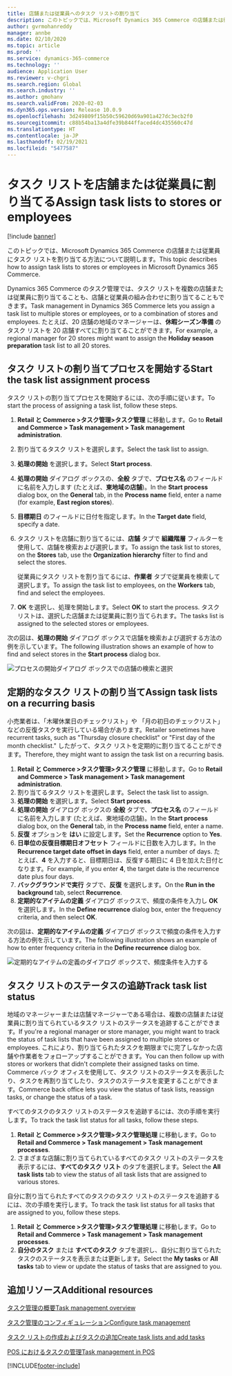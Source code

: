 ```yaml
---
title: 店舗または従業員へのタスク リストの割り当て
description: このトピックでは、Microsoft Dynamics 365 Commerce の店舗または従業員にタスク リストを割り当てる方法について説明します。
author: gvrmohanreddy
manager: annbe
ms.date: 02/10/2020
ms.topic: article
ms.prod: ''
ms.service: dynamics-365-commerce
ms.technology: ''
audience: Application User
ms.reviewer: v-chgri
ms.search.region: Global
ms.search.industry: ''
ms.author: gmohanv
ms.search.validFrom: 2020-02-03
ms.dyn365.ops.version: Release 10.0.9
ms.openlocfilehash: 3d249809f15b50c59620d69a901a427dc3ecb2f0
ms.sourcegitcommit: c88b54ba13a4dfe39b844ffaced4dc435560c47d
ms.translationtype: HT
ms.contentlocale: ja-JP
ms.lasthandoff: 02/19/2021
ms.locfileid: "5477587"
---
```

# <a name="assign-task-lists-to-stores-or-employees"></a><span data-ttu-id="c9c43-103">タスク リストを店舗または従業員に割り当てる</span><span class="sxs-lookup"><span data-stu-id="c9c43-103">Assign task lists to stores or employees</span></span>

[!include [banner](includes/banner.md)]

<span data-ttu-id="c9c43-104">このトピックでは、Microsoft Dynamics 365 Commerce の店舗または従業員にタスク リストを割り当てる方法について説明します。</span><span class="sxs-lookup"><span data-stu-id="c9c43-104">This topic describes how to assign task lists to stores or employees in Microsoft Dynamics 365 Commerce.</span></span>

<span data-ttu-id="c9c43-105">Dynamics 365 Commerce のタスク管理では、タスク リストを複数の店舗または従業員に割り当てることも、店舗と従業員の組み合わせに割り当てることもできます。</span><span class="sxs-lookup"><span data-stu-id="c9c43-105">Task management in Dynamics 365 Commerce lets you assign a task list to multiple stores or employees, or to a combination of stores and employees.</span></span> <span data-ttu-id="c9c43-106">たとえば、20 店舗の地域のマネージャーは、**休暇シーズン準備** のタスク リストを 20 店舗すべてに割り当てることができます。</span><span class="sxs-lookup"><span data-stu-id="c9c43-106">For example, a regional manager for 20 stores might want to assign the **Holiday season preparation** task list to all 20 stores.</span></span>

## <a name="start-the-task-list-assignment-process"></a><span data-ttu-id="c9c43-107">タスク リストの割り当てプロセスを開始する</span><span class="sxs-lookup"><span data-stu-id="c9c43-107">Start the task list assignment process</span></span>

<span data-ttu-id="c9c43-108">タスク リストの割り当てプロセスを開始するには、次の手順に従います。</span><span class="sxs-lookup"><span data-stu-id="c9c43-108">To start the process of assigning a task list, follow these steps.</span></span>

1. <span data-ttu-id="c9c43-109">**Retail と Commerce \>タスク管理\>タスク管理** に移動します。</span><span class="sxs-lookup"><span data-stu-id="c9c43-109">Go to **Retail and Commerce \> Task management \> Task management administration**.</span></span>
1. <span data-ttu-id="c9c43-110">割り当てるタスク リストを選択します。</span><span class="sxs-lookup"><span data-stu-id="c9c43-110">Select the task list to assign.</span></span>
1. <span data-ttu-id="c9c43-111">**処理の開始** を選択します。</span><span class="sxs-lookup"><span data-stu-id="c9c43-111">Select **Start process**.</span></span>
1. <span data-ttu-id="c9c43-112">**処理の開始** ダイアログ ボックスの、**全般** タブで、**プロセス名** のフィールドに名前を入力します (たとえば、**東地域の店舗**)。</span><span class="sxs-lookup"><span data-stu-id="c9c43-112">In the **Start process** dialog box, on the **General** tab, in the **Process name** field, enter a name (for example, **East region stores**).</span></span>
1. <span data-ttu-id="c9c43-113">**目標期日** のフィールドに日付を指定します。</span><span class="sxs-lookup"><span data-stu-id="c9c43-113">In the **Target date** field, specify a date.</span></span>
1. <span data-ttu-id="c9c43-114">タスク リストを店舗に割り当てるには、**店舗** タブで **組織階層** フィルターを使用して、店舗を検索および選択します。</span><span class="sxs-lookup"><span data-stu-id="c9c43-114">To assign the task list to stores, on the **Stores** tab, use the **Organization hierarchy** filter to find and select the stores.</span></span>

    <span data-ttu-id="c9c43-115">従業員にタスク リストを割り当てるには、**作業者** タブで従業員を検索して選択します。</span><span class="sxs-lookup"><span data-stu-id="c9c43-115">To assign the task list to employees, on the **Workers** tab, find and select the employees.</span></span>

1. <span data-ttu-id="c9c43-116">**OK** を選択し、処理を開始します。</span><span class="sxs-lookup"><span data-stu-id="c9c43-116">Select **OK** to start the process.</span></span> <span data-ttu-id="c9c43-117">タスク リストは、選択した店舗または従業員に割り当てられます。</span><span class="sxs-lookup"><span data-stu-id="c9c43-117">The tasks list is assigned to the selected stores or employees.</span></span>

<span data-ttu-id="c9c43-118">次の図は、**処理の開始** ダイアログ ボックスで店舗を検索および選択する方法の例を示しています。</span><span class="sxs-lookup"><span data-stu-id="c9c43-118">The following illustration shows an example of how to find and select stores in the **Start process** dialog box.</span></span>

![プロセスの開始ダイアログ ボックスでの店舗の検索と選択](media/HQ-Assign-Tasks-Lists.png)

## <a name="assign-task-lists-on-a-recurring-basis"></a><span data-ttu-id="c9c43-120">定期的なタスク リストの割り当て</span><span class="sxs-lookup"><span data-stu-id="c9c43-120">Assign task lists on a recurring basis</span></span>

<span data-ttu-id="c9c43-121">小売業者は、「木曜休業日のチェックリスト」や 「月の初日のチェックリスト」などの反復タスクを実行している場合があります。</span><span class="sxs-lookup"><span data-stu-id="c9c43-121">Retailer sometimes have recurrent tasks, such as "Thursday closure checklist" or "First day of the month checklist."</span></span> <span data-ttu-id="c9c43-122">したがって、タスク リストを定期的に割り当てることができます。</span><span class="sxs-lookup"><span data-stu-id="c9c43-122">Therefore, they might want to assign the task list on a recurring basis.</span></span>

1. <span data-ttu-id="c9c43-123">**Retail と Commerce \>タスク管理\>タスク管理** に移動します。</span><span class="sxs-lookup"><span data-stu-id="c9c43-123">Go to **Retail and Commerce \> Task management \> Task management administration**.</span></span>
1. <span data-ttu-id="c9c43-124">割り当てるタスク リストを選択します。</span><span class="sxs-lookup"><span data-stu-id="c9c43-124">Select the task list to assign.</span></span>
1. <span data-ttu-id="c9c43-125">**処理の開始** を選択します。</span><span class="sxs-lookup"><span data-stu-id="c9c43-125">Select **Start process**.</span></span>
1. <span data-ttu-id="c9c43-126">**処理の開始** ダイアログ ボックスの **全般** タブで、**プロセス名** のフィールドに名前を入力します (たとえば、東地域の店舗)。</span><span class="sxs-lookup"><span data-stu-id="c9c43-126">In the **Start process** dialog box, on the **General** tab, in the **Process name** field, enter a name.</span></span>
1. <span data-ttu-id="c9c43-127">**反復** オプションを **はい** に設定します。</span><span class="sxs-lookup"><span data-stu-id="c9c43-127">Set the **Recurrence** option to **Yes**.</span></span>
1. <span data-ttu-id="c9c43-128">**日単位の反復目標期日オフセット** フィールドに日数を入力します。</span><span class="sxs-lookup"><span data-stu-id="c9c43-128">In the **Recurrence target date offset in days** field, enter a number of days.</span></span> <span data-ttu-id="c9c43-129">たとえば、**4** を入力すると、目標期日は、反復する期日に 4 日を加えた日付となります。</span><span class="sxs-lookup"><span data-stu-id="c9c43-129">For example, if you enter **4**, the target date is the recurrence date plus four days.</span></span>
1. <span data-ttu-id="c9c43-130">**バックグラウンドで実行** タブで、**反復** を選択します。</span><span class="sxs-lookup"><span data-stu-id="c9c43-130">On the **Run in the background** tab, select **Recurrence**.</span></span>
1. <span data-ttu-id="c9c43-131">**定期的なアイテムの定義** ダイアログ ボックスで、頻度の条件を入力し **OK** を選択します。</span><span class="sxs-lookup"><span data-stu-id="c9c43-131">In the **Define recurrence** dialog box, enter the frequency criteria, and then select **OK**.</span></span>

<span data-ttu-id="c9c43-132">次の図は、**定期的なアイテムの定義** ダイアログ ボックスで頻度の条件を入力する方法の例を示しています。</span><span class="sxs-lookup"><span data-stu-id="c9c43-132">The following illustration shows an example of how to enter frequency criteria in the **Define recurrence** dialog box.</span></span>

![定期的なアイテムの定義のダイアログ ボックスで、頻度条件を入力する](media/HQ-Assign-Tasks-Lists-Recurrently.png)

## <a name="track-task-list-status"></a><span data-ttu-id="c9c43-134">タスク リストのステータスの追跡</span><span class="sxs-lookup"><span data-stu-id="c9c43-134">Track task list status</span></span>

<span data-ttu-id="c9c43-135">地域のマネージャーまたは店舗マネージャーである場合は、複数の店舗または従業員に割り当てられているタスク リストのステータスを追跡することができます。</span><span class="sxs-lookup"><span data-stu-id="c9c43-135">If you're a regional manager or store manager, you might want to track the status of task lists that have been assigned to multiple stores or employees.</span></span> <span data-ttu-id="c9c43-136">これにより、割り当てられたタスクを期限までに完了しなかった店舗や作業者をフォローアップすることができます。</span><span class="sxs-lookup"><span data-stu-id="c9c43-136">You can then follow up with stores or workers that didn't complete their assigned tasks on time.</span></span> <span data-ttu-id="c9c43-137">Commerce バック オフィスを使用して、タスク リストのステータスを表示したり、タスクを再割り当てしたり、タスクのステータスを変更することができます。</span><span class="sxs-lookup"><span data-stu-id="c9c43-137">Commerce back office lets you view the status of task lists, reassign tasks, or change the status of a task.</span></span>

<span data-ttu-id="c9c43-138">すべてのタスクのタスク リストのステータスを追跡するには、次の手順を実行します。</span><span class="sxs-lookup"><span data-stu-id="c9c43-138">To track the task list status for all tasks, follow these steps.</span></span>

1. <span data-ttu-id="c9c43-139">**Retail と Commerce \>タスク管理\>タスク管理処理** に移動します。</span><span class="sxs-lookup"><span data-stu-id="c9c43-139">Go to **Retail and Commerce \> Task management \> Task management processes**.</span></span>
1. <span data-ttu-id="c9c43-140">さまざまな店舗に割り当てられているすべてのタスク リストのステータスを表示するには、**すべてのタスク リスト** のタブを選択します。</span><span class="sxs-lookup"><span data-stu-id="c9c43-140">Select the **All task lists** tab to view the status of all task lists that are assigned to various stores.</span></span>

<span data-ttu-id="c9c43-141">自分に割り当てられたすべてのタスクのタスク リストのステータスを追跡するには、次の手順を実行します。</span><span class="sxs-lookup"><span data-stu-id="c9c43-141">To track the task list status for all tasks that are assigned to you, follow these steps.</span></span>

1. <span data-ttu-id="c9c43-142">**Retail と Commerce \>タスク管理\>タスク管理処理** に移動します。</span><span class="sxs-lookup"><span data-stu-id="c9c43-142">Go to **Retail and Commerce \> Task management \> Task management processes**.</span></span>
1. <span data-ttu-id="c9c43-143">**自分のタスク** または **すべてのタスク** タブを選択し、自分に割り当てられたタスクのステータスを表示または更新します。</span><span class="sxs-lookup"><span data-stu-id="c9c43-143">Select the **My tasks** or **All tasks** tab to view or update the status of tasks that are assigned to you.</span></span>

## <a name="additional-resources"></a><span data-ttu-id="c9c43-144">追加リソース</span><span class="sxs-lookup"><span data-stu-id="c9c43-144">Additional resources</span></span>

[<span data-ttu-id="c9c43-145">タスク管理の概要</span><span class="sxs-lookup"><span data-stu-id="c9c43-145">Task management overview</span></span>](task-mgmt-overview.md)

[<span data-ttu-id="c9c43-146">タスク管理のコンフィギュレーション</span><span class="sxs-lookup"><span data-stu-id="c9c43-146">Configure task management</span></span>](task-mgmt-configure.md)

[<span data-ttu-id="c9c43-147">タスク リストの作成およびタスクの追加</span><span class="sxs-lookup"><span data-stu-id="c9c43-147">Create task lists and add tasks</span></span>](task-mgmt-create-lists.md)

[<span data-ttu-id="c9c43-148">POS におけるタスクの管理</span><span class="sxs-lookup"><span data-stu-id="c9c43-148">Task management in POS</span></span>](task-mgmt-POS.md)


[!INCLUDE[footer-include](../includes/footer-banner.md)]
